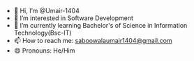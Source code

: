 - 👋 Hi, I’m @Umair-1404
- 👀 I’m interested in Software Development  
- 🌱 I’m currently learning Bachelor's of Science in Information Technology(Bsc-IT)
- 📫 How to reach me: saboowalaumair1404@gmail.com
- 😄 Pronouns: He/Him
  

<!---
Umair-1404/Umair-1404 is a ✨ special ✨ repository because its `README.md` (this file) appears on your GitHub profile.
You can click the Preview link to take a look at your changes.
--->
